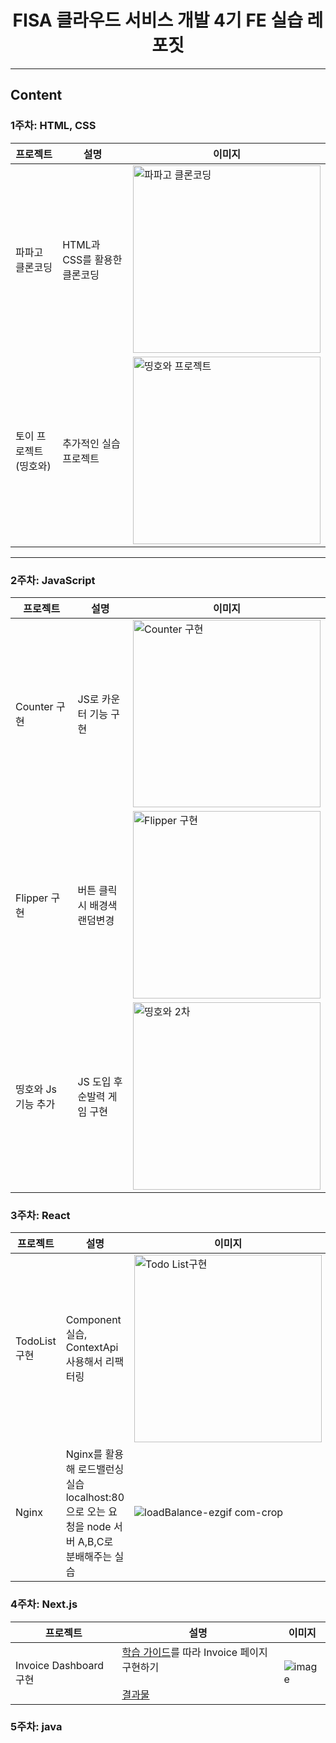 <h1 align="center">FISA 클라우드 서비스 개발 4기 FE 실습 레포짓</h1>

---

## Content

### 1주차: HTML, CSS
| **프로젝트**        | **설명**                  | **이미지**                                                                                                                                      |
|---------------------|--------------------------|--------------------------------------------------------------------------------------------------------------------------------------------------|
| 파파고 클론코딩     | HTML과 CSS를 활용한 클론코딩 | <img src="https://github.com/user-attachments/assets/de01eabf-0881-471a-994d-9ec690cdb88e" alt="파파고 클론코딩" width="300px">                 |
| 토이 프로젝트 (띵호와) | 추가적인 실습 프로젝트      | <img src="https://github.com/user-attachments/assets/62745dd4-d314-40db-884b-a1628086d346" alt="띵호와 프로젝트" width="300px">                |

---




### 2주차: JavaScript
| **프로젝트** | **설명**                  | **이미지**                                                                                                                                      |
|--------------|--------------------------|--------------------------------------------------------------------------------------------------------------------------------------------------|
| Counter 구현 | JS로 카운터 기능 구현      | <img src="https://github.com/user-attachments/assets/fda10ed1-4de4-4fb3-bec1-953d0bd26886" alt="Counter 구현" width="300px">                    |
| Flipper 구현 | 버튼 클릭시 배경색 랜덤변경 | <img src="https://github.com/user-attachments/assets/8667fdae-faae-4a36-9a75-31640dd462dd" alt="Flipper 구현" width="300px">                   |
| 띵호와 Js 기능 추가 | JS 도입 후 순발력 게임 구현 | <img src="https://github.com/user-attachments/assets/77f09747-27f4-4cf5-ab26-08e853fa37f1" alt="띵호와 2차" width="300px">                   |

### 3주차: React
| **프로젝트** | **설명**                  | **이미지**                                                                                                                                      |
|--------------|--------------------------|--------------------------------------------------------------------------------------------------------------------------------------------------|
| TodoList 구현 | Component실습, <br> ContextApi 사용해서 리팩터링     | <img src="https://github.com/user-attachments/assets/48b1d088-c1d8-4c05-8c13-43f8dbc3f6af" alt="Todo List구현" width="300px">                    |
| Nginx | Nginx를 활용해 로드밸런싱 실습 <br> localhost:80으로 오는 요청을 node 서버 A,B,C로 분배해주는 실습 | ![loadBalance-ezgif com-crop](https://github.com/user-attachments/assets/b3787a29-5a95-437b-ad3a-0d1cd8392c8e)|

### 4주차: Next.js
| **프로젝트** | **설명**                  | **이미지**                                                                                                                                      |
|--------------|--------------------------|--------------------------------------------------------------------------------------------------------------------------------------------------|
| Invoice Dashboard 구현 |  [학습 가이드](https://nextjs.org/learn/dashboard-app/adding-authentication)를 따라 Invoice 페이지 구현하기 <br><br> [결과물](https://fisa.vercel.app/dashboard)    | ![image](https://github.com/user-attachments/assets/40af3499-5c9f-4b59-a4d9-7de45fa988e8)                  

### 5주차: java


